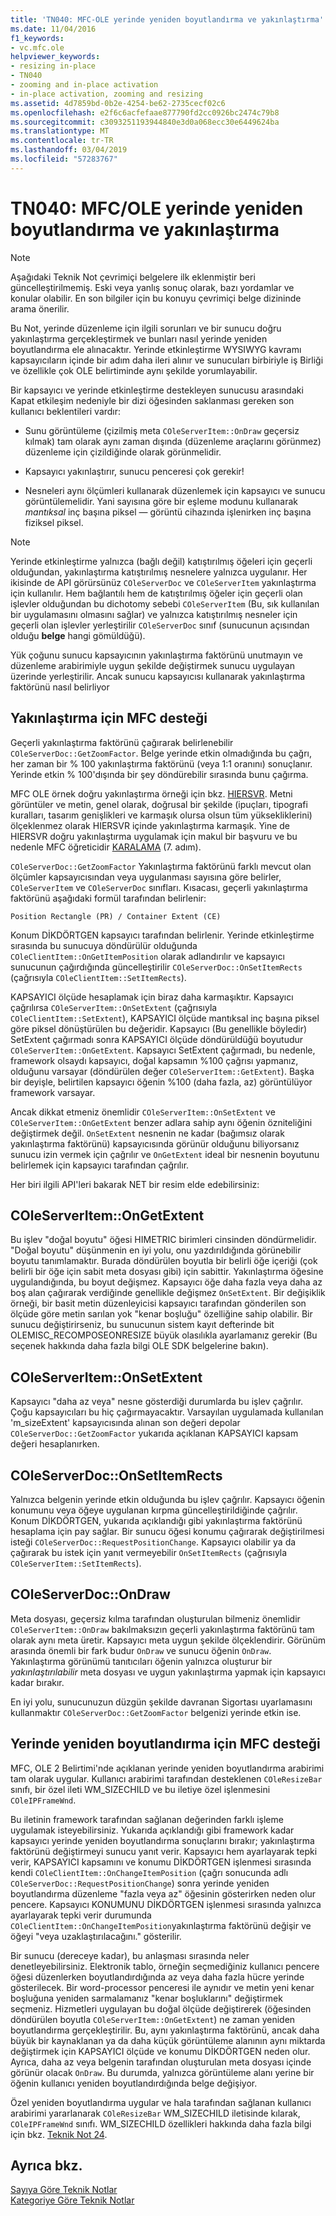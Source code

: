 ```yaml
---
title: 'TN040: MFC-OLE yerinde yeniden boyutlandırma ve yakınlaştırma'
ms.date: 11/04/2016
f1_keywords:
- vc.mfc.ole
helpviewer_keywords:
- resizing in-place
- TN040
- zooming and in-place activation
- in-place activation, zooming and resizing
ms.assetid: 4d7859bd-0b2e-4254-be62-2735cecf02c6
ms.openlocfilehash: e2f6c6acfefaae877790fd2cc0926bc2474c79b8
ms.sourcegitcommit: c3093251193944840e3d0a068ecc30e6449624ba
ms.translationtype: MT
ms.contentlocale: tr-TR
ms.lasthandoff: 03/04/2019
ms.locfileid: "57283767"
---
```

# <a name="tn040-mfcole-in-place-resizing-and-zooming"></a>TN040: MFC/OLE yerinde yeniden boyutlandırma ve yakınlaştırma

> [!NOTE]
>  Aşağıdaki Teknik Not çevrimiçi belgelere ilk eklenmiştir beri güncelleştirilmemiş. Eski veya yanlış sonuç olarak, bazı yordamlar ve konular olabilir. En son bilgiler için bu konuyu çevrimiçi belge dizininde arama önerilir.

Bu Not, yerinde düzenleme için ilgili sorunları ve bir sunucu doğru yakınlaştırma gerçekleştirmek ve bunları nasıl yerinde yeniden boyutlandırma ele alınacaktır. Yerinde etkinleştirme WYSIWYG kavramı kapsayıcıların içinde bir adım daha ileri alınır ve sunucuları birbiriyle iş Birliği ve özellikle çok OLE belirtiminde aynı şekilde yorumlayabilir.

Bir kapsayıcı ve yerinde etkinleştirme destekleyen sunucusu arasındaki Kapat etkileşim nedeniyle bir dizi öğesinden saklanması gereken son kullanıcı beklentileri vardır:

- Sunu görüntüleme (çizilmiş meta `COleServerItem::OnDraw` geçersiz kılmak) tam olarak aynı zaman dışında (düzenleme araçlarını görünmez) düzenleme için çizildiğinde olarak görünmelidir.

- Kapsayıcı yakınlaştırır, sunucu penceresi çok gerekir!

- Nesneleri aynı ölçümleri kullanarak düzenlemek için kapsayıcı ve sunucu görüntülemelidir. Yani sayısına göre bir eşleme modunu kullanarak *mantıksal* inç başına piksel — görüntü cihazında işlenirken inç başına fiziksel piksel.

> [!NOTE]
>  Yerinde etkinleştirme yalnızca (bağlı değil) katıştırılmış öğeleri için geçerli olduğundan, yakınlaştırma katıştırılmış nesnelere yalnızca uygulanır. Her ikisinde de API görürsünüz `COleServerDoc` ve `COleServerItem` yakınlaştırma için kullanılır. Hem bağlantılı hem de katıştırılmış öğeler için geçerli olan işlevler olduğundan bu dichotomy sebebi `COleServerItem` (Bu, sık kullanılan bir uygulamasını olmasını sağlar) ve yalnızca katıştırılmış nesneler için geçerli olan işlevler yerleştirilir `COleServerDoc` sınıf (sunucunun açısından olduğu **belge** hangi gömüldüğü).

Yük çoğunu sunucu kapsayıcının yakınlaştırma faktörünü unutmayın ve düzenleme arabirimiyle uygun şekilde değiştirmek sunucu uygulayan üzerinde yerleştirilir. Ancak sunucu kapsayıcısı kullanarak yakınlaştırma faktörünü nasıl belirliyor

## <a name="mfc-support-for-zooming"></a>Yakınlaştırma için MFC desteği

Geçerli yakınlaştırma faktörünü çağırarak belirlenebilir `COleServerDoc::GetZoomFactor`. Belge yerinde etkin olmadığında bu çağrı, her zaman bir % 100 yakınlaştırma faktörünü (veya 1:1 oranını) sonuçlanır. Yerinde etkin % 100'dışında bir şey döndürebilir sırasında bunu çağırma.

MFC OLE örnek doğru yakınlaştırma örneği için bkz. [HIERSVR](../visual-cpp-samples.md). Metni görüntüler ve metin, genel olarak, doğrusal bir şekilde (ipuçları, tipografi kuralları, tasarım genişlikleri ve karmaşık olursa olsun tüm yüksekliklerini) ölçeklenmez olarak HIERSVR içinde yakınlaştırma karmaşık. Yine de HIERSVR doğru yakınlaştırma uygulamak için makul bir başvuru ve bu nedenle MFC öğreticidir [KARALAMA](../visual-cpp-samples.md) (7. adım).

`COleServerDoc::GetZoomFactor` Yakınlaştırma faktörünü farklı mevcut olan ölçümler kapsayıcısından veya uygulanması sayısına göre belirler, `COleServerItem` ve `COleServerDoc` sınıfları. Kısacası, geçerli yakınlaştırma faktörünü aşağıdaki formül tarafından belirlenir:

```
Position Rectangle (PR) / Container Extent (CE)
```

Konum DİKDÖRTGEN kapsayıcı tarafından belirlenir. Yerinde etkinleştirme sırasında bu sunucuya döndürülür olduğunda `COleClientItem::OnGetItemPosition` olarak adlandırılır ve kapsayıcı sunucunun çağırdığında güncelleştirilir `COleServerDoc::OnSetItemRects` (çağrısıyla `COleClientItem::SetItemRects`).

KAPSAYICI ölçüde hesaplamak için biraz daha karmaşıktır. Kapsayıcı çağrılırsa `COleServerItem::OnSetExtent` (çağrısıyla `COleClientItem::SetExtent`), KAPSAYICI ölçüde mantıksal inç başına piksel göre piksel dönüştürülen bu değeridir. Kapsayıcı (Bu genellikle böyledir) SetExtent çağırmadı sonra KAPSAYICI ölçüde döndürüldüğü boyutudur `COleServerItem::OnGetExtent`. Kapsayıcı SetExtent çağırmadı, bu nedenle, framework olsaydı kapsayıcı, doğal kapsamın %100 çağrısı yapmanız, olduğunu varsayar (döndürülen değer `COleServerItem::GetExtent`). Başka bir deyişle, belirtilen kapsayıcı öğenin %100 (daha fazla, az) görüntülüyor framework varsayar.

Ancak dikkat etmeniz önemlidir `COleServerItem::OnSetExtent` ve `COleServerItem::OnGetExtent` benzer adlara sahip aynı öğenin özniteliğini değiştirmek değil. `OnSetExtent` nesnenin ne kadar (bağımsız olarak yakınlaştırma faktörünü) kapsayıcısında görünür olduğunu biliyorsanız sunucu izin vermek için çağrılır ve `OnGetExtent` ideal bir nesnenin boyutunu belirlemek için kapsayıcı tarafından çağrılır.

Her biri ilgili API'leri bakarak NET bir resim elde edebilirsiniz:

## <a name="coleserveritemongetextent"></a>COleServerItem::OnGetExtent

Bu işlev "doğal boyutu" öğesi HIMETRIC birimleri cinsinden döndürmelidir. "Doğal boyutu" düşünmenin en iyi yolu, onu yazdırıldığında görünebilir boyutu tanımlamaktır. Burada döndürülen boyutla bir belirli öğe içeriği (çok belirli bir öğe için sabit meta dosyası gibi) için sabittir. Yakınlaştırma öğesine uygulandığında, bu boyut değişmez. Kapsayıcı öğe daha fazla veya daha az boş alan çağırarak verdiğinde genellikle değişmez `OnSetExtent`. Bir değişiklik örneği, bir basit metin düzenleyicisi kapsayıcı tarafından gönderilen son ölçüde göre metin sarılan yok "kenar boşluğu" özelliğine sahip olabilir. Bir sunucu değiştirirseniz, bu sunucunun sistem kayıt defterinde bit OLEMISC_RECOMPOSEONRESIZE büyük olasılıkla ayarlamanız gerekir (Bu seçenek hakkında daha fazla bilgi OLE SDK belgelerine bakın).

## <a name="coleserveritemonsetextent"></a>COleServerItem::OnSetExtent

Kapsayıcı "daha az veya" nesne gösterdiği durumlarda bu işlev çağrılır. Çoğu kapsayıcıları bu hiç çağırmayacaktır. Varsayılan uygulamada kullanılan 'm_sizeExtent' kapsayıcısında alınan son değeri depolar `COleServerDoc::GetZoomFactor` yukarıda açıklanan KAPSAYICI kapsam değeri hesaplanırken.

## <a name="coleserverdoconsetitemrects"></a>COleServerDoc::OnSetItemRects

Yalnızca belgenin yerinde etkin olduğunda bu işlev çağrılır. Kapsayıcı öğenin konumunu veya öğeye uygulanan kırpma güncelleştirildiğinde çağrılır. Konum DİKDÖRTGEN, yukarıda açıklandığı gibi yakınlaştırma faktörünü hesaplama için pay sağlar. Bir sunucu öğesi konumu çağırarak değiştirilmesi isteği `COleServerDoc::RequestPositionChange`. Kapsayıcı olabilir ya da çağırarak bu istek için yanıt vermeyebilir `OnSetItemRects` (çağrısıyla `COleServerItem::SetItemRects`).

## <a name="coleserverdocondraw"></a>COleServerDoc::OnDraw

Meta dosyası, geçersiz kılma tarafından oluşturulan bilmeniz önemlidir `COleServerItem::OnDraw` bakılmaksızın geçerli yakınlaştırma faktörünü tam olarak aynı meta üretir. Kapsayıcı meta uygun şekilde ölçeklendirir. Görünüm arasında önemli bir fark budur `OnDraw` ve sunucu öğenin `OnDraw`. Yakınlaştırma görünümü tanıtıcıları öğenin yalnızca oluşturur bir *yakınlaştırılabilir* meta dosyası ve uygun yakınlaştırma yapmak için kapsayıcı kadar bırakır.

En iyi yolu, sunucunuzun düzgün şekilde davranan Sigortası uyarlamasını kullanmaktır `COleServerDoc::GetZoomFactor` belgenizi yerinde etkin ise.

## <a name="mfc-support-for-in-place-resizing"></a>Yerinde yeniden boyutlandırma için MFC desteği

MFC, OLE 2 Belirtimi'nde açıklanan yerinde yeniden boyutlandırma arabirimi tam olarak uygular. Kullanıcı arabirimi tarafından desteklenen `COleResizeBar` sınıfı, bir özel ileti WM_SIZECHILD ve bu iletiye özel işlenmesini `COleIPFrameWnd`.

Bu iletinin framework tarafından sağlanan değerinden farklı işleme uygulamak isteyebilirsiniz. Yukarıda açıklandığı gibi framework kadar kapsayıcı yerinde yeniden boyutlandırma sonuçlarını bırakır; yakınlaştırma faktörünü değiştirmeyi sunucu yanıt verir. Kapsayıcı hem ayarlayarak tepki verir, KAPSAYICI kapsamını ve konumu DİKDÖRTGEN işlenmesi sırasında kendi `COleClientItem::OnChangeItemPosition` (çağrı sonucunda adlı `COleServerDoc::RequestPositionChange`) sonra yerinde yeniden boyutlandırma düzenleme "fazla veya az" öğesinin gösterirken neden olur pencere. Kapsayıcı KONUMUNU DİKDÖRTGEN işlenmesi sırasında yalnızca ayarlayarak tepki verir durumunda `COleClientItem::OnChangeItemPosition`yakınlaştırma faktörünü değişir ve öğeyi "veya uzaklaştırılacağını." gösterilir.

Bir sunucu (dereceye kadar), bu anlaşması sırasında neler denetleyebilirsiniz. Elektronik tablo, örneğin seçmediğiniz kullanıcı pencere öğesi düzenlerken boyutlandırdığında az veya daha fazla hücre yerinde gösterilecek. Bir word-processor penceresi ile aynıdır ve metin yeni kenar boşluğuna yeniden sarmalamanız "kenar boşluklarını" değiştirmek seçmeniz. Hizmetleri uygulayan bu doğal ölçüde değiştirerek (öğesinden döndürülen boyutla `COleServerItem::OnGetExtent`) ne zaman yeniden boyutlandırma gerçekleştirilir. Bu, aynı yakınlaştırma faktörünü, ancak daha büyük bir kaynaklanan ya da daha küçük görüntüleme alanının aynı miktarda değiştirmek için KAPSAYICI ölçüde ve konumu DİKDÖRTGEN neden olur. Ayrıca, daha az veya belgenin tarafından oluşturulan meta dosyası içinde görünür olacak `OnDraw`. Bu durumda, yalnızca görüntüleme alanı yerine bir öğenin kullanıcı yeniden boyutlandırdığında belge değişiyor.

Özel yeniden boyutlandırma uygular ve hala tarafından sağlanan kullanıcı arabirimi yararlanarak `COleResizeBar` WM_SIZECHILD iletisinde kılarak, `COleIPFrameWnd` sınıfı. WM_SIZECHILD özellikleri hakkında daha fazla bilgi için bkz. [Teknik Not 24](../mfc/tn024-mfc-defined-messages-and-resources.md).

## <a name="see-also"></a>Ayrıca bkz.

[Sayıya Göre Teknik Notlar](../mfc/technical-notes-by-number.md)<br/>
[Kategoriye Göre Teknik Notlar](../mfc/technical-notes-by-category.md)
